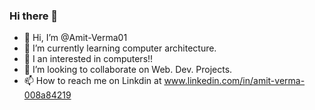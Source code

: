 
### Hi there 👋

- 👋 Hi, I’m @Amit-Verma01
- 🌱 I’m currently learning computer architecture.
- 👀 I an interested in computers!!
- 👯 I’m looking to collaborate on Web. Dev. Projects.
- 📫 How to reach me on Linkdin at www.linkedin.com/in/amit-verma-008a84219


